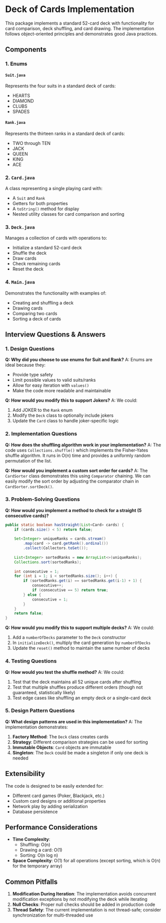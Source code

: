 # Deck of Cards Implementation

This package implements a standard 52-card deck with functionality for card comparison, deck shuffling, and card drawing. The implementation follows object-oriented principles and demonstrates good Java practices.

## Components

### 1. Enums

#### `Suit.java`
Represents the four suits in a standard deck of cards:
- HEARTS
- DIAMOND
- CLUBS
- SPADES

#### `Rank.java`
Represents the thirteen ranks in a standard deck of cards:
- TWO through TEN
- JACK
- QUEEN
- KING
- ACE

### 2. `Card.java`
A class representing a single playing card with:
- A `Suit` and `Rank`
- Getters for both properties
- A `toString()` method for display
- Nested utility classes for card comparison and sorting

### 3. `Deck.java`
Manages a collection of cards with operations to:
- Initialize a standard 52-card deck
- Shuffle the deck
- Draw cards
- Check remaining cards
- Reset the deck

### 4. `Main.java`
Demonstrates the functionality with examples of:
- Creating and shuffling a deck
- Drawing cards
- Comparing two cards
- Sorting a deck of cards

## Interview Questions & Answers

### 1. Design Questions

**Q: Why did you choose to use enums for Suit and Rank?**
A: Enums are ideal because they:
- Provide type safety
- Limit possible values to valid suits/ranks
- Allow for easy iteration with `values()`
- Make the code more readable and maintainable

**Q: How would you modify this to support Jokers?**
A: We could:
1. Add JOKER to the `Rank` enum
2. Modify the `Deck` class to optionally include jokers
3. Update the `Card` class to handle joker-specific logic

### 2. Implementation Questions

**Q: How does the shuffling algorithm work in your implementation?**
A: The code uses `Collections.shuffle()` which implements the Fisher-Yates shuffle algorithm. It runs in O(n) time and provides a uniformly random permutation of the list.

**Q: How would you implement a custom sort order for cards?**
A: The `CardSorter` class demonstrates this using `Comparator` chaining. We can easily modify the sort order by adjusting the comparator chain in `CardSorter.sortDeck()`.

### 3. Problem-Solving Questions

**Q: How would you implement a method to check for a straight (5 consecutive cards)?**
```java
public static boolean hasStraight(List<Card> cards) {
    if (cards.size() < 5) return false;
    
    Set<Integer> uniqueRanks = cards.stream()
        .map(card -> card.getRank().ordinal())
        .collect(Collectors.toSet());
    
    List<Integer> sortedRanks = new ArrayList<>(uniqueRanks);
    Collections.sort(sortedRanks);
    
    int consecutive = 1;
    for (int i = 1; i < sortedRanks.size(); i++) {
        if (sortedRanks.get(i) == sortedRanks.get(i-1) + 1) {
            consecutive++;
            if (consecutive == 5) return true;
        } else {
            consecutive = 1;
        }
    }
    return false;
}
```

**Q: How would you modify this to support multiple decks?**
A: We could:
1. Add a `numberOfDecks` parameter to the `Deck` constructor
2. In `initializeDeck()`, multiply the card generation by `numberOfDecks`
3. Update the `reset()` method to maintain the same number of decks

### 4. Testing Questions

**Q: How would you test the shuffle method?**
A: We could:
1. Test that the deck maintains all 52 unique cards after shuffling
2. Test that multiple shuffles produce different orders (though not guaranteed, statistically likely)
3. Test edge cases like shuffling an empty deck or a single-card deck

### 5. Design Pattern Questions

**Q: What design patterns are used in this implementation?**
A: The implementation demonstrates:
1. **Factory Method**: The `Deck` class creates cards
2. **Strategy**: Different comparison strategies can be used for sorting
3. **Immutable Objects**: `Card` objects are immutable
4. **Singleton**: The `Deck` could be made a singleton if only one deck is needed

## Extensibility

The code is designed to be easily extended for:
- Different card games (Poker, Blackjack, etc.)
- Custom card designs or additional properties
- Network play by adding serialization
- Database persistence

## Performance Considerations
- **Time Complexity**:
  - Shuffling: O(n)
  - Drawing a card: O(1)
  - Sorting: O(n log n)
- **Space Complexity**: O(1) for all operations (except sorting, which is O(n) for the temporary array)

## Common Pitfalls
1. **Modification During Iteration**: The implementation avoids concurrent modification exceptions by not modifying the deck while iterating
2. **Null Checks**: Proper null checks should be added in production code
3. **Thread Safety**: The current implementation is not thread-safe; consider synchronization for multi-threaded use
